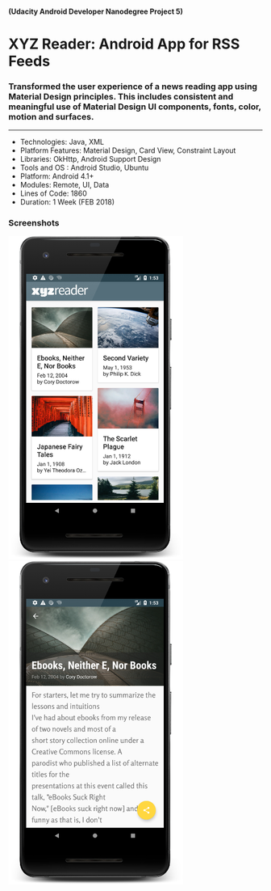 #### (Udacity Android Developer Nanodegree Project 5)
# XYZ Reader: Android App for RSS Feeds
### Transformed the user experience of a news reading app using Material Design principles. This includes consistent and meaningful use of Material Design UI components, fonts, color, motion and surfaces.
---

* Technologies: Java, XML
* Platform Features: Material Design, Card View, Constraint Layout
* Libraries: OkHttp, Android Support Design
* Tools and OS : Android Studio, Ubuntu
* Platform: Android 4.1+
* Modules: Remote, UI, Data
* Lines of Code:  1860
* Duration: 1 Week (FEB 2018)

### Screenshots

![home](screenshots/home.png)
![joke](screenshots/article.png)

